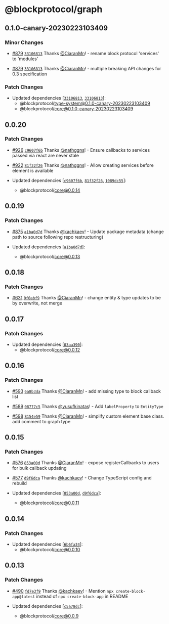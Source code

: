 # @blockprotocol/graph

## 0.1.0-canary-20230223103409

### Minor Changes

- [#879](https://github.com/blockprotocol/blockprotocol/pull/879) [`33106813`](https://github.com/blockprotocol/blockprotocol/commit/3310681397e7e4325b9883575e9ff10131101887) Thanks [@CiaranMn](https://github.com/CiaranMn)! - rename block protocol 'services' to 'modules'

- [#879](https://github.com/blockprotocol/blockprotocol/pull/879) [`33106813`](https://github.com/blockprotocol/blockprotocol/commit/3310681397e7e4325b9883575e9ff10131101887) Thanks [@CiaranMn](https://github.com/CiaranMn)! - multiple breaking API changes for 0.3 specification

### Patch Changes

- Updated dependencies [[`33106813`](https://github.com/blockprotocol/blockprotocol/commit/3310681397e7e4325b9883575e9ff10131101887), [`33106813`](https://github.com/blockprotocol/blockprotocol/commit/3310681397e7e4325b9883575e9ff10131101887)]:
  - @blockprotocol/type-system@0.1.0-canary-20230223103409
  - @blockprotocol/core@0.1.0-canary-20230223103409

## 0.0.20

### Patch Changes

- [#926](https://github.com/blockprotocol/blockprotocol/pull/926) [`c9607f6b`](https://github.com/blockprotocol/blockprotocol/commit/c9607f6b67809f43291a6824ecf49691d061f1f9) Thanks [@nathggns](https://github.com/nathggns)! - Ensure callbacks to services passed via react are never stale

- [#922](https://github.com/blockprotocol/blockprotocol/pull/922) [`81f32f26`](https://github.com/blockprotocol/blockprotocol/commit/81f32f269153ee6e8464ab831827d8e6a42b43a0) Thanks [@nathggns](https://github.com/nathggns)! - Allow creating services before element is available

- Updated dependencies [[`c9607f6b`](https://github.com/blockprotocol/blockprotocol/commit/c9607f6b67809f43291a6824ecf49691d061f1f9), [`81f32f26`](https://github.com/blockprotocol/blockprotocol/commit/81f32f269153ee6e8464ab831827d8e6a42b43a0), [`1089dc55`](https://github.com/blockprotocol/blockprotocol/commit/1089dc558004c26cd07f606542631873e5d0894d)]:
  - @blockprotocol/core@0.0.14

## 0.0.19

### Patch Changes

- [#875](https://github.com/blockprotocol/blockprotocol/pull/875) [`a1ba0d7d`](https://github.com/blockprotocol/blockprotocol/commit/a1ba0d7d17971ee30586a673ce3d4f5bee6e65d1) Thanks [@kachkaev](https://github.com/kachkaev)! - Update package metadata (change path to source following repo restructuring)

- Updated dependencies [[`a1ba0d7d`](https://github.com/blockprotocol/blockprotocol/commit/a1ba0d7d17971ee30586a673ce3d4f5bee6e65d1)]:
  - @blockprotocol/core@0.0.13

## 0.0.18

### Patch Changes

- [#631](https://github.com/blockprotocol/blockprotocol/pull/631) [`0f0abf9`](https://github.com/blockprotocol/blockprotocol/commit/0f0abf905e0b06e27049ade5cf271df127c34bba) Thanks [@CiaranMn](https://github.com/CiaranMn)! - change entity & type updates to be by overwrite, not merge

## 0.0.17

### Patch Changes

- Updated dependencies [[`03aa390`](https://github.com/blockprotocol/blockprotocol/commit/03aa3902540114fd341d48a8d0dfa060d27ee71f)]:
  - @blockprotocol/core@0.0.12

## 0.0.16

### Patch Changes

- [#593](https://github.com/blockprotocol/blockprotocol/pull/593) [`6a8b3da`](https://github.com/blockprotocol/blockprotocol/commit/6a8b3dabd1dd54badfa7612e199d0c5911b28206) Thanks [@CiaranMn](https://github.com/CiaranMn)! - add missing type to block callback list

- [#589](https://github.com/blockprotocol/blockprotocol/pull/589) [`08777c5`](https://github.com/blockprotocol/blockprotocol/commit/08777c5882227db090a912b51b1cb757821ba7c4) Thanks [@yusufkinatas](https://github.com/yusufkinatas)! - Add `labelProperty` to `EntityType`

- [#598](https://github.com/blockprotocol/blockprotocol/pull/598) [`8154e59`](https://github.com/blockprotocol/blockprotocol/commit/8154e59c29de21a2a831f6a0536a6f1ec265d10c) Thanks [@CiaranMn](https://github.com/CiaranMn)! - simplify custom element base class. add comment to graph type

## 0.0.15

### Patch Changes

- [#576](https://github.com/blockprotocol/blockprotocol/pull/576) [`853a00d`](https://github.com/blockprotocol/blockprotocol/commit/853a00df8468b277b8a7f73e2242d686fedc5b3d) Thanks [@CiaranMn](https://github.com/CiaranMn)! - expose registerCallbacks to users for bulk callback updating

- [#577](https://github.com/blockprotocol/blockprotocol/pull/577) [`d9f6dca`](https://github.com/blockprotocol/blockprotocol/commit/d9f6dca9902867fdde9c2ad0ee93ed80889b12bc) Thanks [@kachkaev](https://github.com/kachkaev)! - Change TypeScript config and rebuild

- Updated dependencies [[`853a00d`](https://github.com/blockprotocol/blockprotocol/commit/853a00df8468b277b8a7f73e2242d686fedc5b3d), [`d9f6dca`](https://github.com/blockprotocol/blockprotocol/commit/d9f6dca9902867fdde9c2ad0ee93ed80889b12bc)]:
  - @blockprotocol/core@0.0.11

## 0.0.14

### Patch Changes

- Updated dependencies [[`6b6fa34`](https://github.com/blockprotocol/blockprotocol/commit/6b6fa3475aa2c8d52daa03244d6b8b9babbcc06e)]:
  - @blockprotocol/core@0.0.10

## 0.0.13

### Patch Changes

- [#490](https://github.com/blockprotocol/blockprotocol/pull/490) [`fd7e3f9`](https://github.com/blockprotocol/blockprotocol/commit/fd7e3f9491110034f64f8d690e2410ca388f1620) Thanks [@kachkaev](https://github.com/kachkaev)! - Mention `npx create-block-app@latest` instead of `npx create-block-app` in README

- Updated dependencies [[`c5a78dc`](https://github.com/blockprotocol/blockprotocol/commit/c5a78dc448a374750b677f097d3b7287b86274fc)]:
  - @blockprotocol/core@0.0.9
